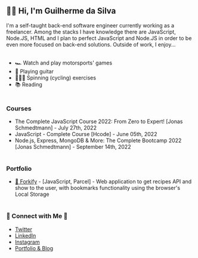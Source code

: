 ## 👋🏻 Hi, I'm Guilherme da Silva

I'm a self-taught back-end software engineer currently working as a freelancer. Among the stacks I have knowledge there are JavaScript, Node.JS, HTML and I plan to perfect JavaScript and Node.JS in order to be even more focused on back-end solutions. Outside of work, I enjoy...
</br></br>
* 🏎 Watch and play motorsports' games
* 🎸 Playing guitar
* 🚴🏽‍♂️ Spinning (cycling) exercises
* 📚 Reading</br></br>

### Courses
* The Complete JavaScript Course 2022: From Zero to Expert! [Jonas Schmedtmann] - July 27th, 2022
* JavaScript - Complete Course [Hcode] - June 05th, 2022
* Node.js, Express, MongoDB & More: The Complete Bootcamp 2022 [Jonas Schmedtmann] - September 14th, 2022</br></br>

### Portfolio
* [🍴 Forkify](https://github.com/guiemott/forkify-course-project) - [JavaScript, Parcel] - Web application to get recipes API and show to the user, with bookmarks functionality using the browser's Local Storage</br></br>

### 📩 Connect with Me 📩
* [Twitter](https://twitter.com/gui_emot)
* [LinkedIn](https://linkedin.com/in/guilhermeluizbarboza)
* [Instagram](https://instagram.com/gui_emot)
* [Portfolio & Blog](https://guiemot.com)
